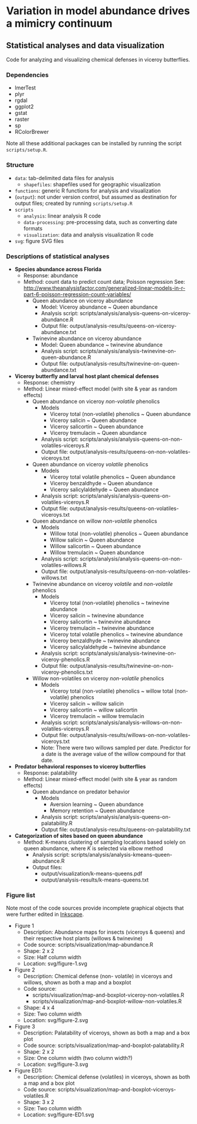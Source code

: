 # Variation in model abundance drives a mimicry continuum
## Statistical analyses and data visualization

Code for analyzing and visualizing chemical defenses in viceroy butterflies.

### Dependencies
+ lmerTest
+ plyr
+ rgdal
+ ggplot2
+ gstat
+ raster
+ sp
+ RColorBrewer

Note all these additional packages can be installed by running the script `scripts/setup.R`.

### Structure
+ `data`: tab-delimited data files for analysis
    + `shapefiles`: shapefiles used for geographic visualization
+ `functions`: generic R functions for analysis and visualization
+ (`output`): not under version control, but assumed as destination for output 
files; created by running `scripts/setup.R`
+ `scripts`
    + `analysis`: linear analysis R code
    + `data-processing`: pre-processing data, such as converting date formats
    + `visualization`: data and analysis visualization R code
+ `svg`: figure SVG files

### Descriptions of statistical analyses
+ **Species abundance across Florida**
    + Response: abundance
    + Method: count data to predict count data; Poisson regression See: http://www.theanalysisfactor.com/generalized-linear-models-in-r-part-6-poisson-regression-count-variables/
        + Queen abundance on viceroy abundance
            + Model: Viceroy abundance ~ Queen abundance
            + Analysis script: scripts/analysis/analysis-queens-on-viceroy-abundance.R
            + Output file: output/analysis-results/queens-on-viceroy-abundance.txt
        + Twinevine abundance on viceroy abundance
            + Model: Queen abundance ~ twinevine abundance
            + Analysis script: scripts/analysis/analysis-twinevine-on-queen-abundance.R
            + Output file: output/analysis-results/twinevine-on-queen-abundance.txt
+ **Viceroy butterfly and larval host plant chemical defenses**
    + Response: chemistry
    + Method: Linear mixed-effect model (with site & year as random effects)
        + Queen abundance on viceroy _non-volatile_ phenolics
            + Models
                + Viceroy total (non-volatile) phenolics ~ Queen abundance
                + Viceroy salicin ~ Queen abundance
                + Viceroy salicortin ~ Queen abundance
                + Viceroy tremulacin ~ Queen abundance
            + Analysis script: scripts/analysis/analysis-queens-on-non-volatiles-viceroys.R
            + Output file: output/analysis-results/queens-on-non-volatiles-viceroys.txt
        + Queen abundance on viceroy _volatile_ phenolics
            + Models
                + Viceroy total volatile phenolics ~ Queen abundance
                + Viceroy benzaldhyde ~ Queen abundance
                + Viceroy salicylaldehyde ~ Queen abundance
            + Analysis script: scripts/analysis/analysis-queens-on-volatiles-viceroys.R
            + Output file: output/analysis-results/queens-on-volatiles-viceroys.txt
        + Queen abundance on willow _non-volatile_ phenolics
            + Models
                + Willow total (non-volatile) phenolics ~ Queen abundance
                + Willow salicin ~ Queen abundance
                + Willow salicortin ~ Queen abundance
                + Willow tremulacin ~ Queen abundance
            + Analysis script: scripts/analysis/analysis-queens-on-non-volatiles-willows.R
            + Output file: output/analysis-results/queens-on-non-volatiles-willows.txt
        + Twinevine abundance on viceroy _volatile_ and _non-volatile_ phenolics
            + Models
                + Viceroy total (non-volatile) phenolics ~ twinevine abundance
                + Viceroy salicin ~ twinevine abundance
                + Viceroy salicortin ~ twinevine abundance
                + Viceroy tremulacin ~ twinevine abundance
                + Viceroy total volatile phenolics ~ twinevine abundance
                + Viceroy benzaldhyde ~ twinevine abundance
                + Viceroy salicylaldehyde ~ twinevine abundance
            + Analysis script: scripts/analysis/analysis-twinevine-on-viceroy-phenolics.R
            + Output file: output/analysis-results/twinevine-on-non-viceroy-phenolics.txt
        + Willow non-volatiles on viceroy _non-volatile_ phenolics
            + Models
                + Viceroy total (non-volatile) phenolics ~ willow total (non-volatile) phenolics
                + Viceroy salicin ~ willow salicin
                + Viceroy salicortin ~ willow salicortin
                + Viceroy tremulacin ~ willow tremulacin
            + Analysis script: scripts/analysis/analysis-willows-on-non-volatiles-viceroys.R
            + Output file: output/analysis-results/willows-on-non-volatiles-viceroys.txt
            + Note: There were two willows sampled per date. Predictor for a date is the average value of the willow compound for that date.
+ **Predator behavioral responses to viceroy butterflies**
    + Response: palatability
    + Method: Linear mixed-effect model (with site & year as random effects)
        + Queen abundance on predator behavior
            + Models
                + Aversion learning ~ Queen abundance
                + Memory retention ~ Queen abundance
            + Analysis script: scripts/analysis/analysis-queens-on-palatability.R
            + Output file: output/analysis-results/queens-on-palatability.txt
+ **Categorization of sites based on queen abundance**
    + Method: K-means clustering of sampling locations based solely on queen abundance, where _K_ is selected via elbow method
        + Analysis script: scripts/analysis/analysis-kmeans-queen-abundance.R
        + Output files:
            + output/visualization/k-means-queens.pdf
            + output/analysis-results/k-means-queens.txt

### Figure list
Note most of the code sources provide incomplete graphical objects that were further edited in [Inkscape](https://inkscape.org/en/).

+ Figure 1
    + Description: Abundance maps for insects (viceroys & queens) and their 
    respective host plants (willows & twinevine)
    + Code source: scripts/visualization/map-abundance.R
    + Shape: 2 x 2
    + Size: Half column width
    + Location: svg/figure-1.svg
+ Figure 2
    + Description: Chemical defense (non- volatile) in viceroys and willows, 
    shown as both a map and a boxplot
    + Code source:
        + scripts/visualization/map-and-boxplot-viceroy-non-volatiles.R
        + scripts/visualization/map-and-boxplot-willow-non-volatiles.R
    + Shape: 4 x 4
    + Size: Two column width
    + Location: svg/figure-2.svg
+ Figure 3
    + Description: Palatability of viceroys, shown as both a map and a box plot
    + Code source: scripts/visualization/map-and-boxplot-palatability.R
    + Shape: 2 x 2
    + Size: One column width (two column width?)
    + Location: svg/figure-3.svg
+ Figure ED1:
    + Description: Chemical defense (volatiles) in viceroys, shown as both a 
    map and a box plot
    + Code source: scripts/visualization/map-and-boxplot-viceroys-volatiles.R
    + Shape: 3 x 2
    + Size: Two column width
    + Location: svg/figure-ED1.svg
